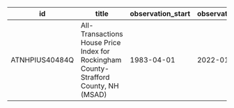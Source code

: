 | id             | title                                                                                | observation_start   | observation_end   |
|----------------|--------------------------------------------------------------------------------------|---------------------|-------------------|
| ATNHPIUS40484Q | All-Transactions House Price Index for Rockingham County-Strafford County, NH (MSAD) | 1983-04-01          | 2022-01-01        |